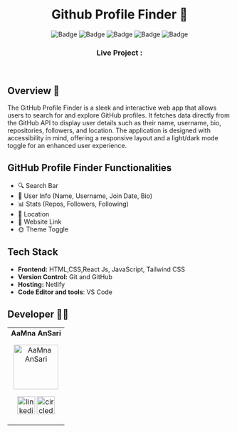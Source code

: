 <h1 align="center">
       Github Profile Finder 🧐
</h1>


<div align="center">

![Badge](https://img.shields.io/badge/Tech_Stack-HTML-orange) ![Badge](https://img.shields.io/badge/CSS-blue) ![Badge](https://img.shields.io/badge/React_Js-cyan)
 ![Badge](https://img.shields.io/badge/-JavaScript-yellow) ![Badge](https://img.shields.io/badge/-Tailwind-cyan) 

</div>

<h3 align="center">
          Live Project : 
</h3>
<br />

<!-- ## Tech Stack : <img src="https://img.shields.io/badge/html5%20-%23E34F26.svg?&style=for-the-badge&logo=html5&logoColor=white"/> <img src="https://img.shields.io/badge/css3%20-%231572B6.svg?&style=for-the-badge&logo=css3&logoColor=white"/> <img src="https://img.shields.io/badge/react%20-%2314354C.svg?&style=for-the-badge&logo=react&logoColor=white"/><img src="https://img.shields.io/badge/Tailwind_CSS-%231572B6?style=for-the-badge&logo=tailwindcss&logoColor=white"/>  -->


## Overview 🔨

The GitHub Profile Finder is a sleek and interactive web app that allows users to search for and explore GitHub profiles. It fetches data directly from the GitHub API to display user details such as their name, username, bio, repositories, followers, and location. The application is designed with accessibility in mind, offering a responsive layout and a light/dark mode toggle for an enhanced user experience.

## GitHub Profile Finder Functionalities
- 🔍 Search Bar 
- 👤 User Info  (Name, Username, Join Date, Bio)
- 📊 Stats  (Repos, Followers, Following)
- 📍   Location 
- 🔗 Website Link 
- 🌞 Theme Toggle 

## Tech Stack

- **Frontend:** HTML,CSS,React Js, JavaScript, Tailwind CSS 
- **Version Control:** Git and GitHub
- **Hosting:** Netlify
- **Code Editor and tools**: VS Code

## Developer 👩‍💻 
<table>
<td>
<b> 
AaMna AnSari
</b>

<p align="center">
<img src = "https://avatars.githubusercontent.com/u/123650396?v=4"  height="100"
alt="AaMna AnSari">
</p>
<p align="center">
<a href = "https://www.linkedin.com/in/aamnansari/" target="_blank"><img width="40" height="40" src="https://img.icons8.com/ios/50/228BE6/linkedin-circled--v1.png" alt="linkedin-circled"/></a>
<a href = "theaamnansari" target="_blank">
<img width="40" height="40" src="https://img.icons8.com/ios/50/228BE6/circled-envelope.png" alt="circled-envelope"/>
</a>
</p>
</td>
</tr>
</table>

